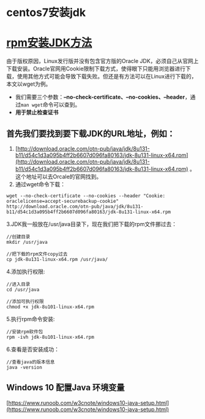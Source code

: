 # centos7安装jdk

# [rpm安装JDK方法](https://www.cnblogs.com/peizhe123/p/7520431.html)

由于版权原因，Linux发行版并没有包含官方版的Oracle JDK，必须自己从官网上下载安装。Oracle官网用Cookie限制下载方式，使得眼下只能用浏览器进行下载，使用其他方式可能会导致下载失败。但还是有方法可以在Linux进行下载的，本文以wget为例。

* 我们需要三个参数：**–no-check-certificate、–no-cookies、–header**，通过`man wget`命令可以查到。
* **用于禁止检查证书**

## 首先我们要找到要下载JDK的URL地址，例如：

1. [http://download.oracle.com/otn-pub/java/jdk/8u131-b11/d54c1d3a095b4ff2b6607d096fa80163/jdk-8u131-linux-x64.rpm](http://download.oracle.com/otn-pub/java/jdk/8u131-b11/d54c1d3a095b4ff2b6607d096fa80163/jdk-8u131-linux-x64.rpm)
   。这个地址可以去Orcale的官网找到。
2. 通过wget命令下载：

```
wget --no-check-certificate --no-cookies --header "Cookie: oraclelicense=accept-securebackup-cookie" http://download.oracle.com/otn-pub/java/jdk/8u131-b11/d54c1d3a095b4ff2b6607d096fa80163/jdk-8u131-linux-x64.rpm
```

3.JDK我一般放在/usr/java目录下，现在我们把下载的rpm文件挪过去：

```
//创建目录
mkdir /usr/java

//把下载的rpm文件copy过去
cp jdk-8u131-linux-x64.rpm /usr/java/
```

4.添加执行权限:

```
//进入目录
cd /usr/java

//添加可执行权限
chmod +x jdk-8u101-linux-x64.rpm
```

5.执行rpm命令安装:

```
//安装rpm软件包
rpm -ivh jdk-8u101-linux-x64.rpm
```

6.查看是否安装成功：

```
//查看java的版本信息
java -version
```

## Windows 10 配置Java 环境变量

[https://www.runoob.com/w3cnote/windows10-java-setup.html](https://www.runoob.com/w3cnote/windows10-java-setup.html)

